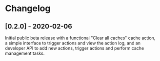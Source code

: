 # Changelog

## [0.2.0] - 2020-02-06

Initial public beta release with a functional "Clear all caches" cache action, a simple interface to trigger actions and view the action log, and an developer API to add new actions, trigger actions and perform cache management tasks.

